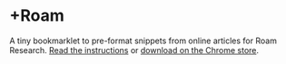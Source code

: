 # +Roam
A tiny bookmarklet to pre-format snippets from online articles for Roam Research.
[Read the instructions](https://nesslabs.com/roam-research-bookmarklet) or [download on the Chrome store](https://chrome.google.com/webstore/detail/ekdmipoabmcjmlonhcdoijilfdoomjbm/).
